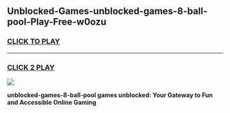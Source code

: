 
## Unblocked-Games-unblocked-games-8-ball-pool-Play-Free-w0ozu
<h3>
<a href="https://premium76.site?title=unblocked-games-8-ball-pool&ref=21A">CLICK TO PLAY</a></h3>
<hr>

<h3>
<a href="https://premium76.site?title=unblocked-games-8-ball-pool&ref=21A">CLICK 2 PLAY</a>
  
</h3>

<a href="https://premium76.site?title=unblocked-games-8-ball-pool&ref=21A"><img src="https://clearcache.store/games.png"></a>


**unblocked-games-8-ball-pool games unblocked: Your Gateway to Fun and Accessible Online Gaming**
